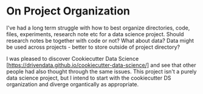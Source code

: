 # On Project Organization

I've had a long term struggle with how to best organize directories, code, files, experiments, research note etc for a data science project. Should research notes be together with code or not? What about data? Data might be used across projects - better to store outside of project directory?

I was pleased to discover Cookiecutter Data Science [https://drivendata.github.io/cookiecutter-data-science/] and see that other people had also thought through the same issues. This project isn't a purely data science project, but I intend to start with the cookiecutter DS organization and diverge organtically as appropriate. 

